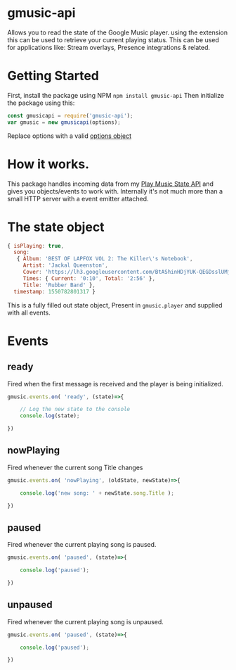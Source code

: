 # gmusic-api
Allows you to read the state of the Google Music player.
using the extension this can be used to retrieve your current playing status.
This can be used for applications like: Stream overlays, Presence integrations & related.

# Getting Started
First, install the package using NPM `npm install gmusic-api`
Then initialize the package using this:
```js
const gmusicapi = require('gmusic-api');
var gmusic = new gmusicapi(options);
```
Replace options with a valid [options object](https://github.com/Nioxed/node-gmusic-api/wiki/Options)

# How it works.
This package handles incoming data from my [Play Music State API](https://chrome.google.com/webstore/detail/play-music-state-api/dlbcboanleiapaacghkbhocdnfolhkec) and gives you objects/events to work with. Internally it's not much more than a small HTTP server with a event emitter attached.

# The state object
```js
{ isPlaying: true,
  song:
   { Album: 'BEST OF LAPFOX VOL 2: The Killer\'s Notebook',
     Artist: 'Jackal Queenston',
     Cover: 'https://lh3.googleusercontent.com/BtAShinHDjYUK-QEGDsslUMjg6TRZ5DbwNmv91wuDgLPwyB1Q82U6QFgyhOc=s90-c-e100',
     Times: { Current: '0:10', Total: '2:56' },
     Title: 'Rubber Band' },
  timestamp: 1550782801317 }
```
This is a fully filled out state object, Present in `gmusic.player` and supplied with all events.

# Events
## ready
Fired when the first message is received and the player is being initialized.
```js
gmusic.events.on( 'ready', (state)=>{

    // Log the new state to the console
    console.log(state);

})
```
## nowPlaying
Fired whenever the current song Title changes
```js
gmusic.events.on( 'nowPlaying', (oldState, newState)=>{

    console.log('new song: ' + newState.song.Title );

})
```
## paused
Fired whenever the current playing song is paused.
```js
gmusic.events.on( 'paused', (state)=>{

    console.log('paused');

})
```
## unpaused
Fired whenever the current playing song is unpaused.
```js
gmusic.events.on( 'paused', (state)=>{

    console.log('paused');

})
```
 
